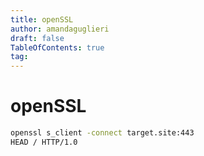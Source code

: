 ```yaml
---
title: openSSL
author: amandaguglieri
draft: false
TableOfContents: true
tag: 
---
```


# openSSL

```bash
openssl s_client -connect target.site:443
HEAD / HTTP/1.0
```

